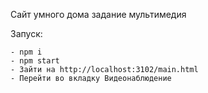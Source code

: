 Сайт умного дома задание мультимедия

Запуск:
```
- npm i 
- npm start
- Зайти на http://localhost:3102/main.html
- Перейти во вкладку Видеонаблюдение
```
